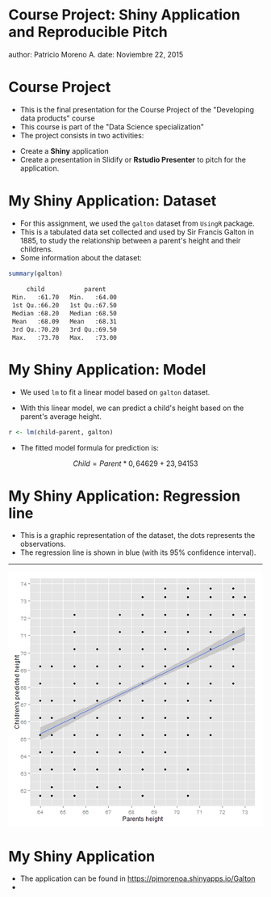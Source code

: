 Course Project: Shiny Application and Reproducible Pitch
========================================================
author: Patricio Moreno A.
date: Noviembre 22, 2015


Course Project
========================================================

* This is the final presentation for the Course Project of the "Developing data products" course
* This course is part of the "Data Science specialization"
* The project consists in two activities:
 + Create a **Shiny** application
 + Create a presentation in Slidify or **Rstudio Presenter** to pitch for the application.


My Shiny Application: Dataset
========================================================
* For this assignment, we used the `galton` dataset from `UsingR` package.
* This is a tabulated data set collected and used by Sir Francis Galton in 1885, to study the relationship between a parent's height and their childrens.
* Some information about the dataset:


```r
summary(galton)
```

```
     child           parent     
 Min.   :61.70   Min.   :64.00  
 1st Qu.:66.20   1st Qu.:67.50  
 Median :68.20   Median :68.50  
 Mean   :68.09   Mean   :68.31  
 3rd Qu.:70.20   3rd Qu.:69.50  
 Max.   :73.70   Max.   :73.00  
```

My Shiny Application: Model
========================================================
* We used `lm` to fit a linear model based on `galton` dataset.

* With this linear model, we can predict a child's height based on the parent's average height.


```r
r <- lm(child~parent, galton)
```

* The fitted model formula for prediction is:

$$Child=Parent*0,64629+23,94153$$


My Shiny Application: Regression line
========================================================
* This is a graphic representation of the dataset, the dots represents the observations.
* The regression line is shown in blue (with its 95% confidence interval).

***
![plot of chunk unnamed-chunk-4](presentation-figure/unnamed-chunk-4-1.png) 

My Shiny Application
========================================================
* The application can be found in https://pjmorenoa.shinyapps.io/Galton
*
